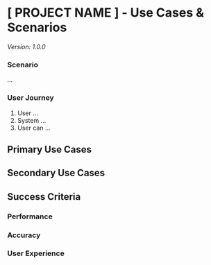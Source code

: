 # [ PROJECT NAME ] - Use Cases & Scenarios
*Version: 1.0.0*

### Scenario
...

### User Journey
1. User ...
2. System ...
3. User can ...

## Primary Use Cases

## Secondary Use Cases

## Success Criteria

### Performance

### Accuracy

### User Experience

#